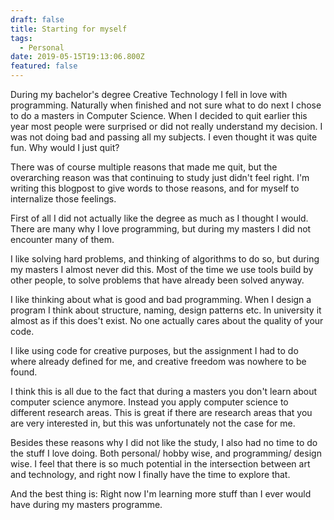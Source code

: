 ```yaml
---
draft: false
title: Starting for myself
tags:
  - Personal
date: 2019-05-15T19:13:06.800Z
featured: false
---
```

During my bachelor's degree Creative Technology I fell in love with programming. Naturally when finished and not sure what to do next I chose to do a masters in Computer Science. When I decided to quit earlier this year most people were surprised or did not really understand my decision. I was not doing bad and passing all my subjects. I even thought it was quite fun. Why would I just quit?

There was of course multiple reasons that made me quit, but the overarching reason was that continuing to study just didn't feel right. I'm writing this blogpost to give words to those reasons, and for myself to internalize those feelings.

First of all I did not actually like the degree as much as I thought I would. There are many why I love programming, but during my masters I did not encounter many of them.

I like solving hard problems, and thinking of algorithms to do so, but during my masters I almost never did this. Most of the time we use tools build by other people, to solve problems that have already been solved anyway. 

I like thinking about what is good and bad programming. When I design a program I think about structure, naming, design patterns etc. In university it almost as if this does't exist. No one actually cares about the quality of your code. 

I like using code for creative purposes, but the assignment I had to do where already defined for me, and creative freedom was nowhere to be found.

I think this is all due to the fact that during a masters you don't learn about computer science anymore. Instead you apply computer science to different research areas. This is great if there are research areas that you are very interested in, but this was unfortunately not the case for me.

Besides these reasons why I did not like the study, I also had no time to do the stuff I love doing. Both personal/ hobby wise, and programming/ design wise. I feel that there is so much potential in the intersection between art and technology, and right now I finally have the time to explore that. 

And the best thing is: Right now I'm learning more stuff than I ever would have during my masters programme.
